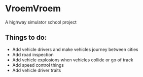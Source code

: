 # VroemVroem
A highway simulator school project

## Things to do:
- Add vehicle drivers and make vehicles journey between cities
- Add road inspection
- Add vehicle explosions when vehicles collide or go of track
- Add speed control things
- Add vehicle driver traits
